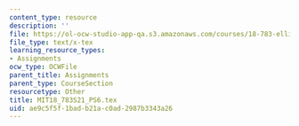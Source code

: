 ```yaml
---
content_type: resource
description: ''
file: https://ol-ocw-studio-app-qa.s3.amazonaws.com/courses/18-783-elliptic-curves-spring-2021/ae9c5f5f1badb21ac0ad2987b3343a26_MIT18_783S21_PS6.tex
file_type: text/x-tex
learning_resource_types:
- Assignments
ocw_type: OCWFile
parent_title: Assignments
parent_type: CourseSection
resourcetype: Other
title: MIT18_783S21_PS6.tex
uid: ae9c5f5f-1bad-b21a-c0ad-2987b3343a26
---
```

